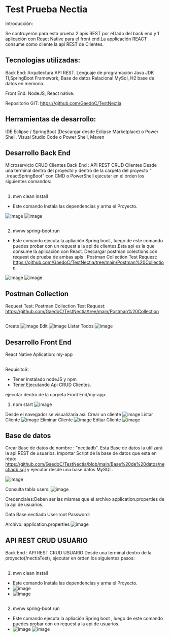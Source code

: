 # Test Prueba Nectia 
Introducción:

Se contruyerón para esta prueba 2 apis REST por el lado del back end y 1 aplicación con React Native para el front end.La applicación REACT consume como cliente la api REST de Clientes.

##
## Tecnologías utilizadas:
Back End: Arquitectura API REST. 
 Lenguaje de programación Java JDK 11,SpringBoot Framework, Base de datos Relacional MySql, H2 base de datos en memoria.

Front End:
 NodeJS, React native.

Repositorio GIT: https://github.com/GaedoC/TestNectia

##
## Herramientas de desarrollo:
IDE Eclipse / SpringBoot (Descargar desde Eclipse Marketplace) o Power Shell, 
Visual Studio Code o Power Shell,
Maven

##
##
## Desarrollo Back End
Microservicio CRUD Clientes
Back End : API REST CRUD Clientes
    Desde una terminal dentro del proyecto y dentro de la carpeta del proyecto " ./reactSpringBoot" con CMD o PowerShell ejecutar en el órden los siguientes comandos:
##
1. mvn clean install
- Este comando Instala las dependencias y arma el Proyecto.

![image](https://github.com/GaedoC/TestNectia/assets/17816969/9723ff3b-c729-4dd1-9cc9-07e8b9f23e67)
![image](https://github.com/GaedoC/TestNectia/assets/17816969/0980be1c-c9d1-4753-8950-6f020e0820d2)
##
2. mvnw spring-boot:run
- Este comando ejecuta la apliación Spring boot , luego de este comando puedes probar con un request a la api de clientes.Esta api es la que consume la aplicación con React. Descargar postman colections con request de prueba de ambas apís : Postman Collection Test Request: https://github.com/GaedoC/TestNectia/tree/main/Postman%20Collection.

![image](https://github.com/GaedoC/TestNectia/assets/17816969/5d6a5d1c-9c01-477c-b831-c3d4c5f9cd63)
![image](https://github.com/GaedoC/TestNectia/assets/17816969/040e4bd4-0db6-4ceb-a067-60bbb4fc75cf)
##
##
## Postman Collection
Request Test:
Postman Collection Test Request: https://github.com/GaedoC/TestNectia/tree/main/Postman%20Collection
##
Create
![image](https://github.com/GaedoC/TestNectia/assets/17816969/26676798-597e-4843-a422-e66e4f939933)
Edit
![image](https://github.com/GaedoC/TestNectia/assets/17816969/bee70268-ce71-4297-b34b-ac160a74894b)
Listar Todos
![image](https://github.com/GaedoC/TestNectia/assets/17816969/cbb8be31-584f-4442-926c-7326f55aeafd)

##
## Desarrollo Front End
React Native Aplication: my-app  
##
RequisitoS:
  - Tener instalado nodeJS y npm
  - Tener Ejecutando Api CRUD Clientes.

ejecutar dentro de la carpeta Front End/my-app: 
1. npm  start
![image](https://github.com/GaedoC/TestNectia/assets/17816969/f808eb1e-f3b0-4220-954b-ea36ddde0408)

Desde el navegador se visualizaría así:
Crear un cliente
![image](https://github.com/GaedoC/TestNectia/assets/17816969/80258b68-e2d5-40a6-bc1c-9b580c68926f)
Listar Cliente
![image](https://github.com/GaedoC/TestNectia/assets/17816969/02a5aa90-2a1a-45e8-8dc3-2e6b25ece576)
Eliminar Cliente
![image](https://github.com/GaedoC/TestNectia/assets/17816969/0086e6d9-4b2f-4998-aedb-c3e296295d60)
Editar Cliente
![image](https://github.com/GaedoC/TestNectia/assets/17816969/fdffcb5c-aae4-4a42-9ce2-67673392c391)
##
##
## Base de datos 
Crear Base de datos de nombre : "nectiadb". Esta Base de datos la utilizará la api REST de usuarios.
Importar Script de la base de datos que esta en repo: https://github.com/GaedoC/TestNectia/blob/main/Base%20de%20datos/nectiadb.sql y ejecutar desde una base datos MySQL.

![image](https://github.com/GaedoC/TestNectia/assets/17816969/51eaa9dc-77d9-4ded-a36a-32b0e75dc3e4)

Consulta tabla users:
![image](https://github.com/GaedoC/TestNectia/assets/17816969/9e771163-6dc1-4f2c-8246-830c41cb667a)

Credenciales:Deben ser las mismas que el archivo application.properties de la api de usuarios.

Data Base:nectiadb
User:root
Password: 

Archivo: application.properties
![image](https://github.com/GaedoC/TestNectia/assets/17816969/d91a0854-fa6f-4cfc-a45c-33e79cf39c4d)

##
##
## API REST CRUD USUARIO 
Back End : API REST CRUD USUARIO
    Desde una terminal dentro de la proyecto(/nectiaTest), ejecutar en órden los siguientes pasos:
##
1. mvn clean install
- Este comando Instala las dependencias y arma el Proyecto.
- ![image](https://github.com/GaedoC/TestNectia/assets/17816969/6aebf247-13a0-4ebb-afc6-e81143b735b3)
- ![image](https://github.com/GaedoC/TestNectia/assets/17816969/ec742219-f8bf-4de6-b169-e04c16175177)

##
2. mvnw spring-boot:run
- Este comando ejecuta la apliación Spring boot , luego de este comando puedes probar con un request a la api de usuarios.
- ![image](https://github.com/GaedoC/TestNectia/assets/17816969/6d75fc94-70d3-4665-aed5-4e2085f03331)
![image](https://github.com/GaedoC/TestNectia/assets/17816969/d7168b78-f636-4f5a-8750-d67842e442fa)
##


